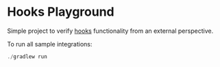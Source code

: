 # Hooks Playground

Simple project to verify [hooks](https://github.com/intuit/hooks) functionality from an external perspective.

To run all sample integrations:
```kotlin
./gradlew run
```
